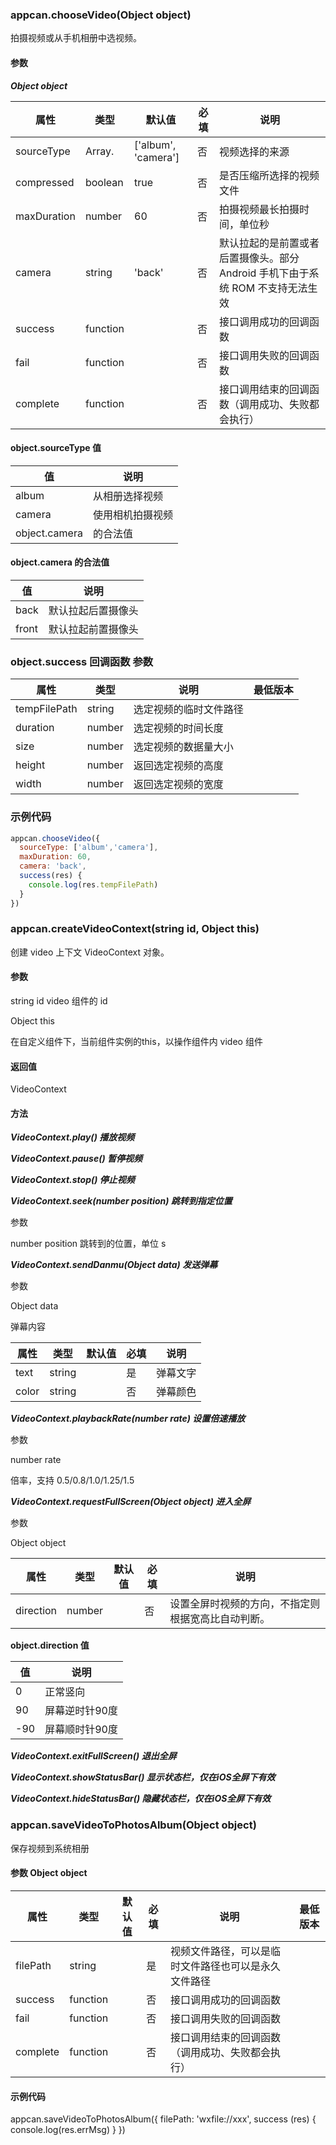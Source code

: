 ### appcan.chooseVideo(Object object)

拍摄视频或从手机相册中选视频。

#### 参数

***Object object***

|属性|	类型|	默认值|	必填|	说明|
|-----|-----|-----|-----|-----|
|sourceType|	Array.<string>|	['album', 'camera']	|否|	视频选择的来源	|   |
|compressed|	boolean|	true	|否|	是否压缩所选择的视频文件|
|maxDuration|	number|	60|	否	|拍摄视频最长拍摄时间，单位秒|	
|camera	|string	|'back'	|否|	默认拉起的是前置或者后置摄像头。部分 Android 手机下由于系统 ROM 不支持无法生效	|
|success|	function|	|	否|	接口调用成功的回调函数|	
|fail	|function|	|	否|	接口调用失败的回调函数|	
|complete|	function|	|	否	|接口调用结束的回调函数（调用成功、失败都会执行）	|

#### object.sourceType 值

|值	|说明|
|-----|----|
|album|	从相册选择视频|
|camera|	使用相机拍摄视频|
|object.camera |的合法值|

#### object.camera 的合法值

|值	|说明|
|----|----|
|back|	默认拉起后置摄像头|
|front|	默认拉起前置摄像头|

### object.success 回调函数 参数

|属性	|类型|	说明	|最低版本|
|----|-----|-----|------|
|tempFilePath|	string|	选定视频的临时文件路径|
|duration|	number|	选定视频的时间长度|	
|size|	number|	选定视频的数据量大小|	
|height	|number|	返回选定视频的高度	|
|width|	number|	返回选定视频的宽度|
	
### 示例代码

```javascript
appcan.chooseVideo({
  sourceType: ['album','camera'],
  maxDuration: 60,
  camera: 'back',
  success(res) {
    console.log(res.tempFilePath)
  }
})
```

### appcan.createVideoContext(string id, Object this)

创建 video 上下文 VideoContext 对象。

#### 参数

string id video 组件的 id

Object this

在自定义组件下，当前组件实例的this，以操作组件内 video 组件

#### 返回值

VideoContext

#### 方法

***VideoContext.play() 播放视频***

***VideoContext.pause() 暂停视频***

***VideoContext.stop() 停止视频***

***VideoContext.seek(number position) 跳转到指定位置***

参数 

number position
跳转到的位置，单位 s

***VideoContext.sendDanmu(Object data) 发送弹幕***

参数 

Object data

弹幕内容

|属性|	类型|	默认值|	必填|	说明|
|-----|----|-----|-----|----|
|text	|string|		|是|	弹幕文字|	
|color|	string|		|否	|弹幕颜色|

***VideoContext.playbackRate(number rate) 设置倍速播放***

参数

number rate

倍率，支持 0.5/0.8/1.0/1.25/1.5

***VideoContext.requestFullScreen(Object object) 进入全屏***

参数

Object object

|属性	|类型|	默认值	|必填	|说明	|
|----|-----|-----|-----|-----|
|direction|	number|		|否|	设置全屏时视频的方向，不指定则根据宽高比自动判断。|

****object.direction 值****

|值|	说明|
|----|----|
|0|	正常竖向|
|90|	屏幕逆时针90度|
|-90|	屏幕顺时针90度|

***VideoContext.exitFullScreen() 退出全屏***

***VideoContext.showStatusBar() 显示状态栏，仅在iOS全屏下有效***

***VideoContext.hideStatusBar() 隐藏状态栏，仅在iOS全屏下有效***


### appcan.saveVideoToPhotosAlbum(Object object)

保存视频到系统相册

#### 参数 Object object

|属性	|类型|	默认值	|必填|	说明|	最低版本|
|----|-----|-----|-----|-----|----|
|filePath|	string|		|是|	视频文件路径，可以是临时文件路径也可以是永久文件路径	|
|success|	function|		|否|	接口调用成功的回调函数	|
|fail	|function|		|否|	接口调用失败的回调函数|	
|complete|	function|		|否|	接口调用结束的回调函数（调用成功、失败都会执行）	|

#### 示例代码

appcan.saveVideoToPhotosAlbum({
  filePath: 'wxfile://xxx',
  success (res) {
    console.log(res.errMsg)
  }
})
